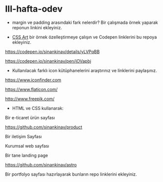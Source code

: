 # III-hafta-odev

- margin ve padding arasındaki fark nelerdir? Bir çalışmada örnek yaparak reponun linkini ekleyiniz.

- [CSS Art](https://css-art.com/) bir örnek özelleştirmeye çalışın ve Codepen linklerini bu repoya ekleyiniz. 

https://codepen.io/sinankinav/details/yLVPqBB

https://codepen.io/sinankinav/pen/jOVapbj

- Kullanılacak farklı icon kütüphanelerini araştırınız ve linklerini paylaşınız.

https://www.iconfinder.com	

https://www.flaticon.com/	

http://www.freepik.com/	

- HTML ve CSS kullanarak:

Bir e-ticaret ürün sayfası 

https://github.com/sinankinav/product

Bir iletişim Sayfası

Kurumsal web sayfası

Bir tane landing page

https://github.com/sinankinav/astro

Bir portfolyo sayfası hazırlayarak bunların repo linklerini ekleyiniz.

